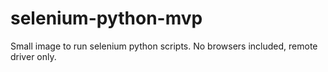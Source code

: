 # selenium-python-mvp
Small image to run selenium python scripts. No browsers included, remote driver only.
